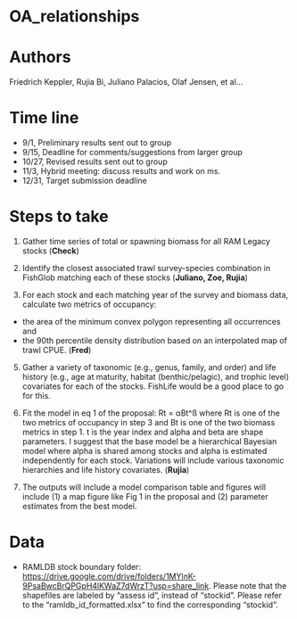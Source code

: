 # OA_relationships

# Authors

Friedrich Keppler, Rujia Bi, Juliano Palacios, Olaf Jensen, et al...



# Time line

- 9/1, Preliminary results sent out to group
- 9/15, Deadline for comments/suggestions from larger group
- 10/27, Revised results sent out to group
- 11/3, Hybrid meeting: discuss results and work on ms.
- 12/31, Target submission deadline

# Steps to take

1) Gather time series of total or spawning biomass for all RAM Legacy stocks (**Check**)

2) Identify the closest associated trawl survey-species combination in
FishGlob matching each of these stocks (**Juliano, Zoe, Rujia**)

4) For each stock and each matching year of the survey and biomass data,
calculate two metrics of occupancy:
  - the area of the minimum convex polygon representing all occurrences and
  - the 90th percentile density distribution based on an interpolated map of trawl CPUE. (**Fred**)

5) Gather a variety of taxonomic (e.g., genus, family, and order) and
life history (e.g., age at maturity, habitat (benthic/pelagic), and
trophic level) covariates for each of the stocks.  FishLife would be a
good place to go for this.

6) Fit the model in eq 1 of the proposal: Rt = αBt^ß  where Rt is one of
the two metrics of occupancy in step 3 and Bt is one of the two biomass
metrics in step 1.  t is the year index and alpha and beta are shape
parameters.  I suggest that the base model be a hierarchical Bayesian
model where alpha is shared among stocks and alpha is estimated
independently for each stock.  Variations will include various taxonomic
hierarchies and life history covariates. (**Rujia**)

7) The outputs will include a model comparison table and figures will
include (1) a map figure like Fig 1 in the proposal and (2) parameter
estimates from the best model.

# Data

- RAMLDB stock boundary folder: https://drive.google.com/drive/folders/1MYlnK-9PsaBwcBrQPGpH4lKWaZ7dWrzT?usp=share_link. Please note that the shapefiles are labeled by “assess id”, instead of “stockid”. Please refer to the “ramldb_id_formatted.xlsx” to find the corresponding “stockid”.
